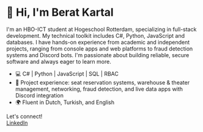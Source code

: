 # 👋 Hi, I'm Berat Kartal

I'm an HBO-ICT student at Hogeschool Rotterdam, specializing in full-stack development. My technical toolkit includes C#, Python, JavaScript and databases. I have hands-on experience from academic and independent projects, ranging from console apps and web platforms to fraud detection systems and Discord bots. I'm passionate about building reliable, secure software and always eager to learn more.

- 💻 C# | Python | JavaScript | SQL | RBAC 
- 🚀 Project experience: seat reservation systems, warehouse & theater management, networking, fraud detection, and live data apps with Discord integration
- 🌍 Fluent in Dutch, Turkish, and English

Let's connect!  
[LinkedIn](https://linkedin.com/in/berat-kartal-89b25614b)

<!--
Contact: Berat_kartal05@hotmail.com
-->
